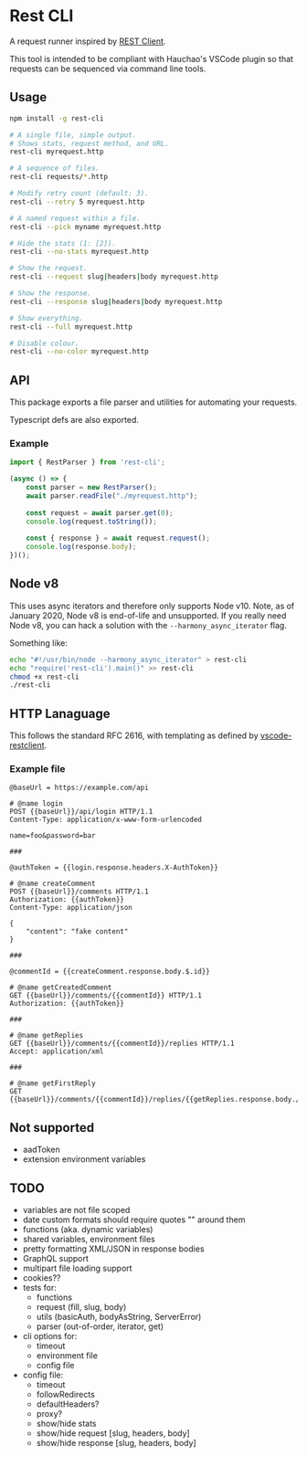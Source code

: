 # Rest CLI

A request runner inspired by
[REST Client](https://github.com/Huachao/vscode-restclient).

This tool is intended to be compliant with Hauchao's VSCode plugin so that
requests can be sequenced via command line tools.


## Usage
```sh
npm install -g rest-cli

# A single file, simple output.
# Shows stats, request method, and URL.
rest-cli myrequest.http

# A sequence of files.
rest-cli requests/*.http

# Modify retry count (default: 3).
rest-cli --retry 5 myrequest.http

# A named request within a file.
rest-cli --pick myname myrequest.http

# Hide the stats (1: [2]).
rest-cli --no-stats myrequest.http

# Show the request.
rest-cli --request slug|headers|body myrequest.http

# Show the response.
rest-cli --response slug|headers|body myrequest.http

# Show everything.
rest-cli --full myrequest.http

# Disable colour.
rest-cli --no-color myrequest.http
```


## API

This package exports a file parser and utilities for automating your requests.

Typescript defs are also exported.

### Example

```js
import { RestParser } from 'rest-cli';

(async () => {
    const parser = new RestParser();
    await parser.readFile("./myrequest.http");
    
    const request = await parser.get(0);
    console.log(request.toString());
    
    const { response } = await request.request();
    console.log(response.body);
})();
```


## Node v8

This uses async iterators and therefore only supports Node v10.
Note, as of January 2020, Node v8 is end-of-life and unsupported.
If you really need Node v8, you can hack a solution with the
`--harmony_async_iterator` flag.

Something like:

```sh
echo "#!/usr/bin/node --harmony_async_iterator" > rest-cli
echo "require('rest-cli').main()" >> rest-cli
chmod +x rest-cli
./rest-cli
```


## HTTP Lanaguage

This follows the standard RFC 2616, with templating as defined by
[vscode-restclient](https://github.com/Huachao/vscode-restclient#http-language).

### Example file

```http
@baseUrl = https://example.com/api

# @name login
POST {{baseUrl}}/api/login HTTP/1.1
Content-Type: application/x-www-form-urlencoded

name=foo&password=bar

###

@authToken = {{login.response.headers.X-AuthToken}}

# @name createComment
POST {{baseUrl}}/comments HTTP/1.1
Authorization: {{authToken}}
Content-Type: application/json

{
    "content": "fake content"
}

###

@commentId = {{createComment.response.body.$.id}}

# @name getCreatedComment
GET {{baseUrl}}/comments/{{commentId}} HTTP/1.1
Authorization: {{authToken}}

###

# @name getReplies
GET {{baseUrl}}/comments/{{commentId}}/replies HTTP/1.1
Accept: application/xml

###

# @name getFirstReply
GET {{baseUrl}}/comments/{{commentId}}/replies/{{getReplies.response.body.//reply[1]/@id}}
```


## Not supported
- aadToken
- extension environment variables


## TODO
- variables are not file scoped
- date custom formats should require quotes "" around them
- functions (aka. dynamic variables)
- shared variables, environment files
- pretty formatting XML/JSON in response bodies
- GraphQL support
- multipart file loading support
- cookies??
- tests for:
  - functions
  - request (fill, slug, body)
  - utils (basicAuth, bodyAsString, ServerError)
  - parser (out-of-order, iterator, get)
- cli options for:
  - timeout
  - environment file
  - config file
- config file:
  - timeout
  - followRedirects
  - defaultHeaders?
  - proxy?
  - show/hide stats
  - show/hide request [slug, headers, body]
  - show/hide response [slug, headers, body]